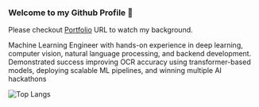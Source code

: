 ### Welcome to my Github Profile  👋

Please checkout [Portfolio](https://my-portfolio-three-ivory-68.vercel.app/) URL to watch my background.

Machine Learning Engineer with hands-on experience in deep learning, computer vision, natural language processing, and backend
development. Demonstrated success improving OCR accuracy using transformer-based models, deploying scalable ML pipelines, and
winning multiple AI hackathons

![Top Langs](https://github-readme-stats.vercel.app/api/top-langs/?username=anuraghazra&hide_progress=true&theme=radical)
<!--
**ChanchakornP/ChanchakornP** is a ✨ _special_ ✨ repository because its `README.md` (this file) appears on your GitHub profile.

Here are some ideas to get you started:

- 🔭 I’m currently working on ...
- 🌱 I’m currently learning ...
- 👯 I’m looking to collaborate on ...
- 🤔 I’m looking for help with ...
- 💬 Ask me about ...
- 📫 How to reach me: ...
- 😄 Pronouns: ...
- ⚡ Fun fact: ...
-->
